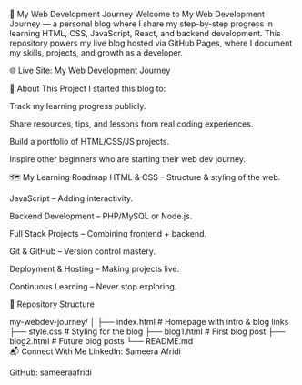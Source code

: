 🚀 My Web Development Journey
Welcome to My Web Development Journey — a personal blog where I share my step-by-step progress in learning HTML, CSS, JavaScript, React, and backend development.
This repository powers my live blog hosted via GitHub Pages, where I document my skills, projects, and growth as a developer.

🌐 Live Site: My Web Development Journey

📖 About This Project
I started this blog to:

Track my learning progress publicly.

Share resources, tips, and lessons from real coding experiences.

Build a portfolio of HTML/CSS/JS projects.

Inspire other beginners who are starting their web dev journey.

🗺️ My Learning Roadmap
HTML & CSS – Structure & styling of the web.

JavaScript – Adding interactivity.

Backend Development – PHP/MySQL or Node.js.

Full Stack Projects – Combining frontend + backend.

Git & GitHub – Version control mastery.

Deployment & Hosting – Making projects live.

Continuous Learning – Never stop exploring.

📂 Repository Structure

my-webdev-journey/
│
├── index.html       # Homepage with intro & blog links
├── style.css        # Styling for the blog
├── blog1.html       # First blog post
├── blog2.html       # Future blog posts
└── README.md        
📬 Connect With Me
LinkedIn: Sameera Afridi

GitHub: sameeraafridi

